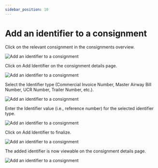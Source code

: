 ```yaml
---
sidebar_position: 10
---
```


# Add an identifier to a consignment

Click on the relevant consignment in the consignments overview.

![Add an identifier to a consignment](/img/userGuide/aitac1.png)

Click on Add Identifier on the consignment details page.

![Add an identifier to a consignment](/img/userGuide/aitac2.png)

Select the Identifier type (Commercial Invoice Number, Master Airway Bill Number, UCR Number, Trailer Number, etc.).

![Add an identifier to a consignment](/img/userGuide/aitac3.png)

Enter the Identifier value (i.e., reference number) for the selected identifier type.

![Add an identifier to a consignment](/img/userGuide/aitac4.png)

Click on Add Identifier to finalize.

![Add an identifier to a consignment](/img/userGuide/aitac5.png)

The added identifier is now viewable on the consignment details page.

![Add an identifier to a consignment](/img/userGuide/aitac6.png)
